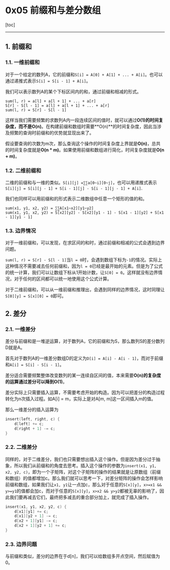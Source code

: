# 0x05 前缀和与差分数组

[toc]

---

## 1. 前缀和

### 1.1. 一维前缀和

对于一个给定的数列A，它的前缀和`S[i] = A[0] + A[1] + ... + A[i]`。也可以通过递推式表示`S[i] = S[i - 1] + A[i]`。

我们可以表示数列A的某个下标区间内的和，通过前缀和相减的形式。

```
sum(l, r) = a[l] + a[l + 1] + ... + a[r]
S[r] - S[l - 1] = a[l] + a[l + 1] + ... + a[r]
sum(l, r) = S[r] - S[l - 1]
```

这样当我们需要频繁的求数列A内一段连续区间的值时，就可以通过**O(1)**的时间复杂度，而不是**O(n)**。在构建前缀和数组时需要**O(n)**的时间复杂度，因此当涉及频繁的查询时前缀和的优势就显现出来了。

假设要查询的次数为m次，那么查询这个操作的时间复杂度上界就是**O(n)**，总共的时间复杂度就是**O(n * m)**。如果使用前缀和数组进行简化，时间复杂度就是**O(n + m)**。

### 1.2. 二维前缀和

二维的前缀和与一维的类似。`S[i][j] =∑∑a[0~i][0~j]`，也可以用递推式表示`S[i][j] = S[i][j - 1] + S[i - 1][j] - S[i - 1][j - 1] + A[i]`.

我们也同样可以用前缀和的形式表示二维数组中任意一个矩形的值的和。

```
sum(x1, y1, x2, y2) = ∑∑A[x1~x2][y1~y2]
sum(x1, y1, x2, y2) = S[x2][y2] - S[x2][y1 - 1] - S[x1 - 1][y2] + S[x1 - 1][y1 - 1]
```

### 1.3. 边界情况

对于一维前缀和，可以发现，在求区间的和时，通过前缀和相减的公式会遇到边界问题。

`sum(l, r) = S[r] - S[l - 1]`当`l = 0`时，会遇到数组下标为`-1`的情况。实际上这种情况不需要减去任何前缀和，因为`l = 0`已经是最开始的元素。但是为了公式的统一计算，我们可以让数组下标从1开始计数，让`S[0] = 0`。这样就没有边界情况，对于任何的区间都可以统一地使用这个公式计算。

对于二维前缀和，可以从一维前缀和推理出，会遇到同样的边界情况，这时同理让`S[0][y] = S[x][0] = 0`即可。

## 2. 差分

### 2.1. 一维差分

差分与前缀和是一堆逆运算，对于数列A，它的前缀和为S，那么数列S的差分数列D就是A。

首先对于数列A的一维差分数组D的定义为`D[i] = A[i] - A[i - 1]`，而对于前缀和`A[i] = S[i] - S[i - 1]`。

差分适合需要频繁整体改变数列的某一连续自区间的值，本来需要**O(n)**的复杂度的运算通过差分可以降到**O(1)**。

差分实际上只需要插入运算，不需要考虑开始的构造。因为可以把差分的构造过程转化为n次插入过程。如A[i] = m，实际上是对A[m, m]这一区间插入m的值。

那么一维差分的插入运算为

```c
insert(left, right, c) {
	d[left] += c;
    d[right + 1] -= c;
}
```

### 2.2. 二维差分

同样的，对于二维差分，我们也只需要想出插入这个操作。但是因为差分过于抽象，所以我们从前缀和的角度去思考。插入这个操作的参数为`insert(x1, y1, x2, y2, c)`，即为一个子矩阵，对这个子矩阵的操作的结果就是让原数组（前缀和数组）的值都增加c。那么我们就可以思考一下，对差分矩阵的操作会怎样影响前缀和数组，如果我们让`x1, y1`让一点加c，那么对于任意的`S[x][y]`，`x>=x1 && y>=y1`的值都会加c，而对于任意的`S[x][y]`，`x>x2 && y>y2`都被无辜的影响了，因此我们要再减去它们，最终把多减去的重合部分加上，就完成了插入操作。

```c
insert(x1, y1, x2, y2, c) {
    d[x1][y1] += c;
    d[x1][y2 + 1] -= c;
    d[x2 + 1][y1] -= c;
    d[x2 + 1][y2 + 1] += c;
}
```

### 2.3. 边界问题

与前缀和类似，差分的边界在于d[n]，我们可以给数组多开点空间，然后赋值为0。
